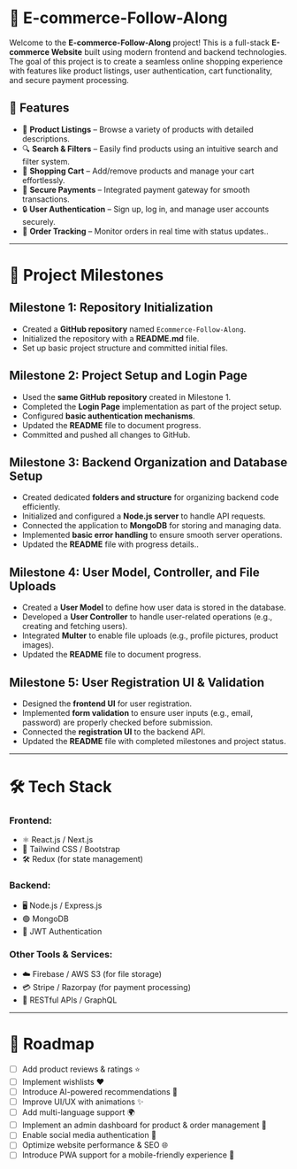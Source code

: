 # 🛒 E-commerce-Follow-Along

Welcome to the **E-commerce-Follow-Along** project! This is a full-stack **E-commerce Website** built using modern frontend and backend technologies. The goal of this project is to create a seamless online shopping experience with features like product listings, user authentication, cart functionality, and secure payment processing.

## 🚀 Features
- 🏢 **Product Listings** – Browse a variety of products with detailed descriptions.
- 🔍 **Search & Filters** – Easily find products using an intuitive search and filter system.
- 🛒 **Shopping Cart** – Add/remove products and manage your cart effortlessly.
- 🏦 **Secure Payments** – Integrated payment gateway for smooth transactions.
- 🔒 **User Authentication** – Sign up, log in, and manage user accounts securely.
- 🚚 **Order Tracking** – Monitor orders in real time with status updates..

---

# 📌 Project Milestones

## Milestone 1: Repository Initialization
- Created a **GitHub repository** named `Ecommerce-Follow-Along`.
- Initialized the repository with a **README.md** file.
- Set up basic project structure and committed initial files.

## Milestone 2: Project Setup and Login Page
- Used the **same GitHub repository** created in Milestone 1.
- Completed the **Login Page** implementation as part of the project setup.
- Configured **basic authentication mechanisms**.
- Updated the **README** file to document progress.
- Committed and pushed all changes to GitHub.

## Milestone 3: Backend Organization and Database Setup
- Created dedicated **folders and structure** for organizing backend code efficiently.
- Initialized and configured a **Node.js server** to handle API requests.
- Connected the application to **MongoDB** for storing and managing data.
- Implemented **basic error handling** to ensure smooth server operations.
- Updated the **README** file with progress details..

## Milestone 4: User Model, Controller, and File Uploads
- Created a **User Model** to define how user data is stored in the database.
- Developed a **User Controller** to handle user-related operations (e.g., creating and fetching users).
- Integrated **Multer** to enable file uploads (e.g., profile pictures, product images).
- Updated the **README** file to document progress.

## Milestone 5: User Registration UI & Validation
- Designed the **frontend UI** for user registration.
- Implemented **form validation** to ensure user inputs (e.g., email, password) are properly checked before submission.
- Connected the **registration UI** to the backend API.
- Updated the **README** file with completed milestones and project status.

---

# 🛠️ Tech Stack
### **Frontend:**
- ⚛️ React.js / Next.js
- 🎨 Tailwind CSS / Bootstrap
- 🛠️ Redux (for state management)

### **Backend:**
- 🖥️ Node.js / Express.js
- 🟢 MongoDB
- 🔑 JWT Authentication

### **Other Tools & Services:**
- ☁️ Firebase / AWS S3 (for file storage)
- 💳 Stripe / Razorpay (for payment processing)
- 📝 RESTful APIs / GraphQL

---

# 🎯 Roadmap
- [ ] Add product reviews & ratings ⭐
- [ ] Implement wishlists ❤️
- [ ] Introduce AI-powered recommendations 🤖
- [ ] Improve UI/UX with animations ✨
- [ ] Add multi-language support 🌍
- [ ] Implement an admin dashboard for product & order management 💼
- [ ] Enable social media authentication 👤
- [ ] Optimize website performance & SEO 🌐
- [ ] Introduce PWA support for a mobile-friendly experience 📱

